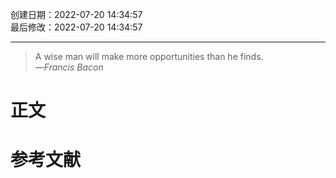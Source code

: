 创建日期：2022-07-20 14:34:57  
最后修改：2022-07-20 14:34:57

- - -

> A wise man will make more opportunities than he finds.  
>—<cite>Francis Bacon</cite>

# 正文

# 参考文献
